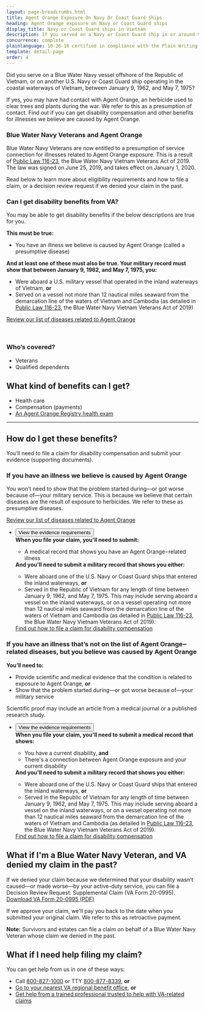 ```yaml
---
layout: page-breadcrumbs.html
title: Agent Orange Exposure On Navy Or Coast Guard Ships
heading: Agent Orange exposure on Navy or Coast Guard ships
display_title: Navy or Coast Guard ships in Vietnam
description: If you served on a Navy or Coast Guard ship in or around Vietnam during the Vietnam Era, you may have been exposed to Agent Orange. Find out if you're eligible for VA disability pay and other benefits for illnesses related to contact with this herbicide.
concurrence: complete
plainlanguage: 10-26-16 certified in compliance with the Plain Writing Act
template: detail-page
order: 4
---
```


<div class="va-introtext">

Did you serve on a Blue Water Navy vessel offshore of the Republic of Vietnam, or on another U.S. Navy or Coast Guard ship operating in the coastal waterways of Vietnam, between January 9, 1962, and May 7, 1975? 

If yes, you may have had contact with Agent Orange, an herbicide used to clear trees and plants during the war. We refer to this as a presumption of contact. Find out if you can get disability compensation and other benefits for illnesses we believe are caused by Agent Orange.

</div>

<div class="usa-alert usa-alert-info">
  <div class="usa-alert-body">
    <h3 class="usa-alert-heading">Blue Water Navy Veterans and Agent Orange</h3>
    <p>Blue Water Navy Veterans are now entitled to a presumption of service connection for illnesses related to Agent Orange exposure. This is a result of <a href="https://www.congress.gov/bill/116th-congress/house-bill/299/text">Public Law 116-23</a>, the Blue Water Navy Vietnam Veterans Act of 2019. The law was signed on June 25, 2019, and takes effect on January 1, 2020.</p>
    <p>Read below to learn more about eligibility requirements and how to file a claim, or a decision review request if we denied your claim in the past.</p>
  </div>
</div>

<div class="feature" markdown="1">

### Can I get disability benefits from VA?

You may be able to get disability benefits if the below descriptions are true for you.

**This must be true:**
 - You have an illness we believe is caused by Agent Orange (called a presumptive disease)

**And at least one of these must also be true. Your military record must show that between January 9, 1962, and May 7, 1975, you:**
- Were aboard a U.S. military vessel that operated in the inland waterways of Vietnam, **or**
- Served on a vessel not more than 12 nautical miles seaward from the demarcation line of the waters of Vietnam and Cambodia (as detailed in [Public Law 116-23](https://www.congress.gov/bill/116th-congress/house-bill/299/text), the Blue Water Navy Vietnam Veterans Act of 2019)

[Review our list of diseases related to Agent Orange](/disability/eligibility/hazardous-materials-exposure/agent-orange/related-diseases/)

<br>

### Who’s covered?

- Veterans
- Qualified dependents

</div>

## What kind of benefits can I get?

- Health care
- Compensation (payments)
- [An Agent Orange Registry health exam](/disability/eligibility/hazardous-materials-exposure/agent-orange/registry-health-exam/)

-----

## How do I get these benefits?

You’ll need to file a claim for disability compensation and submit your evidence (supporting documents).<br>

### If you have an illness we believe is caused by Agent Orange

You won’t need to show that the problem started during—or got worse because of—your military service. This is because we believe that certain diseases are the result of exposure to herbicides. We refer to these as presumptive diseases. <br>

[Review our list of diseases related to Agent Orange](/disability/eligibility/hazardous-materials-exposure/agent-orange/related-diseases/)

<ul class="usa-accordion-bordered">
  <li>
    <button class="usa-accordion-button"
      aria-expanded="false"
      aria-controls="evidence-1">
      View the evidence requirements
    </button>
    <div id="evidence-1" class="usa-accordion-content">
      <strong>When you file your claim, you'll need to submit:</strong> <br>
      <ul>
        <li>A medical record that shows you have an Agent Orange‒related illness</li>
      </ul>
      <strong>And you'll need to submit a military record that shows you either:</strong>
      <ul>        
        <li>Were aboard one of the U.S. Navy or Coast Guard ships that entered the inland waterways, <strong>or</strong></li>
        <li>Served in the Republic of Vietnam for any length of time between January 9, 1962, and May 7, 1975. This may include serving aboard a vessel on the inland waterways, or on a vessel operating not more than 12 nautical miles seaward from the demarcation line of the waters of Vietnam and Cambodia (as detailed in <a href="https://www.congress.gov/bill/116th-congress/house-bill/299/text">Public Law 116-23</a>, the Blue Water Navy Vietnam Veterans Act of 2019).</li>
      </ul>
      <a href="https://vagov-content-pr-407.herokuapp.com/disability/how-to-file-claim/">Find out how to file a claim for disability compensation</a>
    </div>
  </li>
  </ul>

### If you have an illness that’s not on the list of Agent Orange‒related diseases, but you believe was caused by Agent Orange

**You’ll need to:**
- Provide scientific and medical evidence that the condition is related to exposure to Agent Orange, **or** <br>
- Show that the problem started during—or got worse because of—your military service

Scientific proof may include an article from a medical journal or a published research study. 

<ul class="usa-accordion-bordered">
  <li>
    <button class="usa-accordion-button"
      aria-expanded="false"
      aria-controls="evidence-2">
      View the evidence requirements
    </button>
    <div id="evidence-2" class="usa-accordion-content">
      <strong>When you file your claim, you'll need to submit a medical record that shows:</strong> <br>
      <ul>
        <li>You have a current disability, <strong>and</strong></li>
        <li>There's a connection between Agent Orange exposure and your current disability</li>
      </ul>          
      <strong>And you'll need to submit a military record that shows you either:</strong>      
      <ul>
        <li>Were aboard one of the U.S. Navy or Coast Guard ships that entered the inland waterways, <strong>or</strong></li>
        <li>Served in the Republic of Vietnam for any length of time between January 9, 1962, and May 7, 1975. This may include serving aboard a vessel on the inland waterways, or on a vessel operating not more than 12 nautical miles seaward from the demarcation line of the waters of Vietnam and Cambodia (as detailed in <a href="https://www.congress.gov/bill/116th-congress/house-bill/299/text">Public Law 116-23</a>, the Blue Water Navy Vietnam Veterans Act of 2019).</li>
      </ul>
      <a href="https://vagov-content-pr-407.herokuapp.com/disability/how-to-file-claim/">Find out how to file a claim for disability compensation</a>
    </div>
  </li>
  </ul>

## What if I'm a Blue Water Navy Veteran, and VA denied my claim in the past?

If we denied your claim because we determined that your disability wasn't caused—or made worse—by your active-duty service, you can file a Decision Review Request: Supplemental Claim (VA Form 20-0995). <br>
[Download VA Form 20-0995 (PDF)](https://www.vba.va.gov/pubs/forms/VBA-20-0995-ARE.pdf)

If we approve your claim, we'll pay you back to the date when you submitted your original claim. We refer to this as retroactive payment.

**Note:** Survivors and estates can file a claim on behalf of a Blue Water Navy Veteran whose claim we denied in the past.

## What if I need help filing my claim?
You can get help from us in one of these ways:
- Call <a href="tel:+1-800-827-1000">800-827-1000</a> or TTY <a href="tel:+18008778339">800-877-8339</a>, **or**
- [Go to your nearest VA regional benefit office](/find-locations/), **or**
- [Get help from a trained professional trusted to help with VA-related claims](/disability/get-help-filing-claim/)
